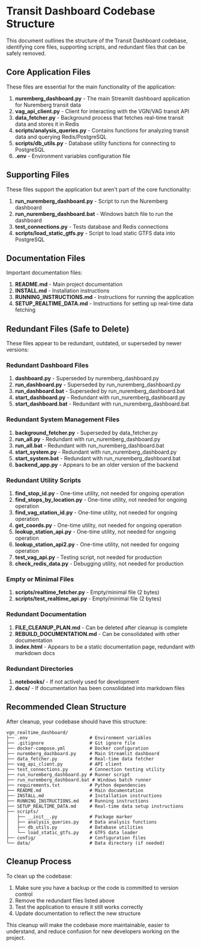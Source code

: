 # Transit Dashboard Codebase Structure

This document outlines the structure of the Transit Dashboard codebase, identifying core files, supporting scripts, and redundant files that can be safely removed.

## Core Application Files

These files are essential for the main functionality of the application:

1. **nuremberg_dashboard.py** - The main Streamlit dashboard application for Nuremberg transit data
2. **vag_api_client.py** - Client for interacting with the VGN/VAG transit API
3. **data_fetcher.py** - Background process that fetches real-time transit data and stores it in Redis
4. **scripts/analysis_queries.py** - Contains functions for analyzing transit data and querying Redis/PostgreSQL
5. **scripts/db_utils.py** - Database utility functions for connecting to PostgreSQL
6. **.env** - Environment variables configuration file

## Supporting Files

These files support the application but aren't part of the core functionality:

1. **run_nuremberg_dashboard.py** - Script to run the Nuremberg dashboard
2. **run_nuremberg_dashboard.bat** - Windows batch file to run the dashboard
3. **test_connections.py** - Tests database and Redis connections
4. **scripts/load_static_gtfs.py** - Script to load static GTFS data into PostgreSQL

## Documentation Files

Important documentation files:

1. **README.md** - Main project documentation
2. **INSTALL.md** - Installation instructions
3. **RUNNING_INSTRUCTIONS.md** - Instructions for running the application
4. **SETUP_REALTIME_DATA.md** - Instructions for setting up real-time data fetching

## Redundant Files (Safe to Delete)

These files appear to be redundant, outdated, or superseded by newer versions:

### Redundant Dashboard Files
1. **dashboard.py** - Superseded by nuremberg_dashboard.py
2. **run_dashboard.py** - Superseded by run_nuremberg_dashboard.py
3. **run_dashboard.bat** - Superseded by run_nuremberg_dashboard.bat
4. **start_dashboard.py** - Redundant with run_nuremberg_dashboard.py
5. **start_dashboard.bat** - Redundant with run_nuremberg_dashboard.bat

### Redundant System Management Files
1. **background_fetcher.py** - Superseded by data_fetcher.py
2. **run_all.py** - Redundant with run_nuremberg_dashboard.py
3. **run_all.bat** - Redundant with run_nuremberg_dashboard.bat
4. **start_system.py** - Redundant with run_nuremberg_dashboard.py
5. **start_system.bat** - Redundant with run_nuremberg_dashboard.bat
6. **backend_app.py** - Appears to be an older version of the backend

### Redundant Utility Scripts
1. **find_stop_id.py** - One-time utility, not needed for ongoing operation
2. **find_stops_by_location.py** - One-time utility, not needed for ongoing operation
3. **find_vag_station_id.py** - One-time utility, not needed for ongoing operation
4. **get_coords.py** - One-time utility, not needed for ongoing operation
5. **lookup_station_api.py** - One-time utility, not needed for ongoing operation
6. **lookup_station_api2.py** - One-time utility, not needed for ongoing operation
7. **test_vag_api.py** - Testing script, not needed for production
8. **check_redis_data.py** - Debugging utility, not needed for production

### Empty or Minimal Files
1. **scripts/realtime_fetcher.py** - Empty/minimal file (2 bytes)
2. **scripts/test_realtime_api.py** - Empty/minimal file (2 bytes)

### Redundant Documentation
1. **FILE_CLEANUP_PLAN.md** - Can be deleted after cleanup is complete
2. **REBUILD_DOCUMENTATION.md** - Can be consolidated with other documentation
3. **index.html** - Appears to be a static documentation page, redundant with markdown docs

### Redundant Directories
1. **notebooks/** - If not actively used for development
2. **docs/** - If documentation has been consolidated into markdown files

## Recommended Clean Structure

After cleanup, your codebase should have this structure:

```
vgn_realtime_dashboard/
├── .env                       # Environment variables
├── .gitignore                 # Git ignore file
├── docker-compose.yml         # Docker configuration
├── nuremberg_dashboard.py     # Main Streamlit dashboard
├── data_fetcher.py            # Real-time data fetcher
├── vag_api_client.py          # API client
├── test_connections.py        # Connection testing utility
├── run_nuremberg_dashboard.py # Runner script
├── run_nuremberg_dashboard.bat # Windows batch runner
├── requirements.txt           # Python dependencies
├── README.md                  # Main documentation
├── INSTALL.md                 # Installation instructions
├── RUNNING_INSTRUCTIONS.md    # Running instructions
├── SETUP_REALTIME_DATA.md     # Real-time data setup instructions
├── scripts/
│   ├── __init__.py            # Package marker
│   ├── analysis_queries.py    # Data analysis functions
│   ├── db_utils.py            # Database utilities
│   └── load_static_gtfs.py    # GTFS data loader
├── config/                    # Configuration files
└── data/                      # Data directory (if needed)
```

## Cleanup Process

To clean up the codebase:

1. Make sure you have a backup or the code is committed to version control
2. Remove the redundant files listed above
3. Test the application to ensure it still works correctly
4. Update documentation to reflect the new structure

This cleanup will make the codebase more maintainable, easier to understand, and reduce confusion for new developers working on the project.
